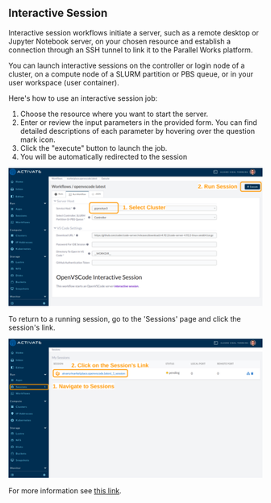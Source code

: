 ## Interactive Session
Interactive session workflows initiate a server, such as a remote desktop or Jupyter Notebook server, on your chosen resource and establish a connection through an SSH tunnel to link it to the Parallel Works platform.

You can launch interactive sessions on the controller or login node of a cluster, on a compute node of a SLURM partition or PBS queue, or in your user workspace (user container).

Here's how to use an interactive session job:

1. Choose the resource where you want to start the server.
2. Enter or review the input parameters in the provided form. You can find detailed descriptions of each parameter by hovering over the question mark icon.
3. Click the "execute" button to launch the job.
4. You will be automatically redirected to the session 

![Run Session](workflow/readmes/screenshots/readme-is-v3-1.png)

To return to a running session, go to the 'Sessions' page and click the session's link.

![Connected Desktop](workflow/readmes/screenshots/readme-is-v3-2.png)


For more information see [this link](https://parallelworks.com/docs/run/sessions).
